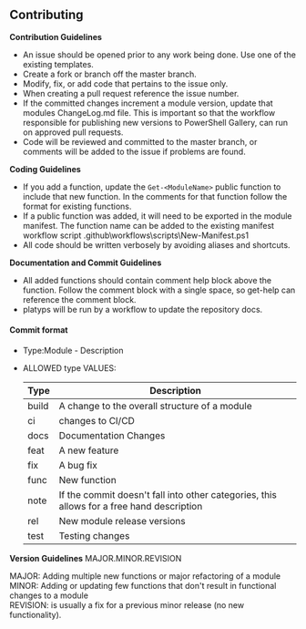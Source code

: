 ## Contributing

**Contribution Guidelines**

- An issue should be opened prior to any work being done. Use one of the existing templates.
- Create a fork or branch off the master branch.
- Modify, fix, or add code that pertains to the issue only.
- When creating a pull request reference the issue number.
- If the committed changes increment a module version, update that modules ChangeLog.md file. This is important so that the workflow responsible for publishing new versions to PowerShell Gallery, can run on approved pull requests.
- Code will be reviewed and committed to the master branch, or comments will be added to the issue if problems are found.

**Coding Guidelines**

- If you add a function, update the `Get-<ModuleName>` public function to include that new function. In the comments for that function follow the format for existing functions.
- If a public function was added, it will need to be exported in the module manifest. The function name can be added to the existing manifest workflow script .github\workflows\scripts\New-Manifest.ps1
- All code should be written verbosely by avoiding aliases and shortcuts.

**Documentation and Commit Guidelines**

- All added functions should contain comment help block above the function. Follow the comment block with a single space, so get-help can reference the comment block.
- platyps will be run by a workflow to update the repository docs.

#### Commit format
- Type:Module - Description

- ALLOWED type VALUES:

    Type | Description
    ---------|----------
    build | A change to the overall structure of a module
    ci | changes to CI/CD
    docs | Documentation Changes
    feat | A new feature
    fix | A bug fix
    func | New function
    note | If the commit doesn't fall into other categories, this allows for a free hand description
    rel | New module release versions
    test | Testing changes

**Version Guidelines**
MAJOR.MINOR.REVISION

MAJOR: Adding multiple new functions or major refactoring of a module \
MINOR: Adding or updating few functions that don't result in functional changes to a module \
REVISION: is usually a fix for a previous minor release (no new functionality).

